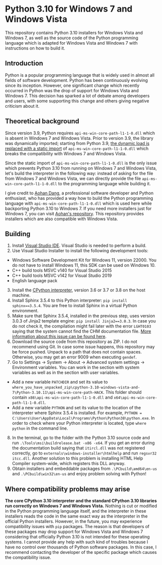 # Python 3.10 for Windows 7 and Windows Vista

This repository contains Python 3.10 installers for Windows Vista and Windows 7, as well as the source code of the Python programming language which is adapted for Windows Vista and Windows 7 with instructions on how to build it.

## Introduction

Python is a popular programming language that is widely used in almost all fields of software development. Python has been continuously evolving since its inception. However, one significant change which recently occurred in Python was the drop of support for Windows Vista and Windows 7. This decision has sparked a lot of debate among developers and users, with some supporting this change and others giving negative criticism about it.

## Theoretical background

Since version 3.9, Python requires ```api-ms-win-core-path-l1-1-0.dll``` which is absent in Windows 7 and Windows Vista. Prior to version 3.9, the library was dynamically imported; starting from Python 3.9, [the dynamic load is replaced with a static import](https://github.com/izbyshev/cpython/commit/6a65eba44bfd82ccc8bed4b5c6dd6637549955d5) of ```api-ms-win-core-path-l1-1-0.dll``` which breaks the compatibility with Windows 7 and Windows Vista.

Since the static import of ```api-ms-win-core-path-l1-1-0.dll``` is the only issue which prevents Python 3.10 from running on Windows 7 and Windows Vista, let's build the interpreter in the following way: instead of asking for the file from Windows 7 and Windows Vista, we can directly provide the file ```api-ms-win-core-path-l1-1-0.dll``` to the programming language while building it.

I give credit to [Aohan Dang](https://www.linkedin.com/in/aohan-dang-536643a7/), a professional software developer and Python enthusiast, who has provided a way how to build the Python programming language with ```api-ms-win-core-path-l1-1-0.dll``` which is used here while backporting Python 3.10 to Windows 7. If you need more installers just for Windows 7, you can visit [Aohan's repository](https://github.com/adang1345/PythonWin7). This repository provides installers which are also compatible with Windows Vista.

## Building

1. Install [Visual Studio IDE](https://visualstudio.microsoft.com/). Visual Studio is needed to perform a build.
2. Use Visual Studio Installer to install the following development tools:
* Windows Software Development Kit for Windows 11, version 22000. You do not have to install Windows 11, this SDK can be used on Windows 10.
* C++ build tools MSVC v140 for Visual Studio 2015
* C++ build tools MSVC v142 for Visual Studio 2019
* English language pack
3. Install the [CPython interpreter](https://www.python.org/), version 3.6 or 3.7 or 3.8 on the host machine.
4. Install Sphinx 3.5.4 to this Python interpreter: ```pip install sphinx==3.5.4```. You are free to install Sphinx in a virtual Python environment.
5. Make sure that Sphinx 3.5.4, installed in the previous step, uses version 3.0.3 of Jinja2 template engine: ```pip install Jinja2==3.0.3```. In case you do not check it, the compilation might fail later with the error ```LGHT0103``` saying that the system cannot find the CHM documentation file. [More information about this issue can be found here](https://github.com/python/cpython/issues/92738).
6. Download the source code from this repository as ZIP. I do not recommend using Git. In case some issue happens, this repository may be force pushed. Unpack to a path that does not contain spaces. Otherwise, you may get an error 9009 when executing ```gendef```.
7. Go to Settings -> System -> About -> Advanced system settings -> Environment variables. You can work in the section with system variables as well as in the section with user variables.
* Add a new variable ```PATCHDIR``` and set its value to ```where_you_have_unpacked_zip\cpython-3.10-windows-vista-and-7\Python-3.10.11\api-ms-win-core-path-HACK```. This folder should contain ```x86\api-ms-win-core-path-l1-1-0.dll``` and ```x64\api-ms-win-core-path-l1-1-0.dll```.
* Add a new variable ```PYTHON``` and set its value to the location of the interpreter where Sphinx 3.5.4 is installed. For example, ```PYTHON = C:\Users\User\AppData\Local\Programs\Python\Python38\python.exe```. In order to check where your Python interpreter is located, type ```where python``` in the command line.
8. In the terminal, go to the folder with the Python 3.10 source code and run ```.\Tools\msi\buildrelease.bat -x86 -x64```. If you get an error during the documentation build saying that ```itircl.dll``` was not registered correctly, go to ```externals\windows-installer\htmlhelp``` and run ```regsvr32 itcc.dll```. Another solution to this problem is installing HTML Help Compiler system-wide, which registers this DLL anyway.
9. Obtain installers and embeddable packages from ```.\PCbuild\amd64\en-us``` and ```.\PCbuild\win32\en-us``` and enjoy problem solving with Python!

## Where compatibility problems may arise

**The core CPython 3.10 interpreter and the standard CPython 3.10 libraries run correctly on Windows 7 and Windows Vista.** Nothing is cut or modified in the Python programming language itself, and the interpreter in these installers reads the code in the same exact way as the interpreter in the official Python installers. However, in the future, you may experience compatibility issues with ```pip``` packages. The reason is that developers of these packages may drop support for Windows Vista and Windows 7 considering that officially Python 3.10 is not intended for these operating systems. I cannot provide any help with such kind of troubles because I have no control over thousands of Python software packages. In this case, I recommend contacting the developer of the specific package which causes the compatibility issue.
